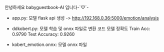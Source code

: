 안녕하세요 babyguestbook-AI 입니다-`♡´-

- app.py: 모델 flask api 생성 
        -> http://192.168.0.36:5000/emotion/analysis 
        
- ddkobert.py: 모델 학습 및 onnx 파일로 변환 코드
             모델 정확도
             Train Acc: 0.9790
             Test Accuracy: 0.9260
             
- kobert_emotion.onnx: 모델 onnx 파일

